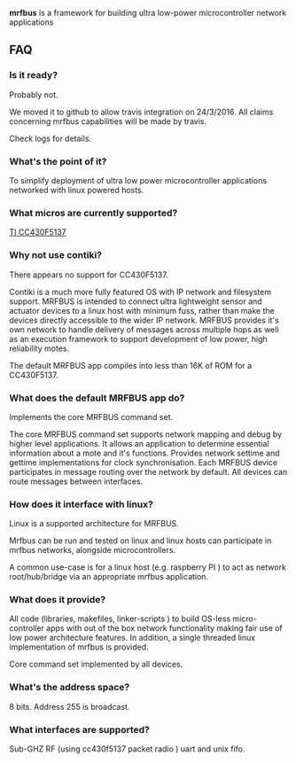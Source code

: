 **mrfbus** is a framework for building ultra low-power microcontroller network applications


## FAQ

### Is it ready?

Probably not. 

We moved it to github to allow travis integration on 24/3/2016.
All claims concerning mrfbus capabilities will be made by travis.
 
Check logs for details.
    
### What's the point of it?

To simplify deployment of ultra low power microcontroller applications networked with linux powered hosts.
    
### What micros are currently supported?

[TI CC430F5137](http://www.ti.com/product/CC430F5137)

### Why not use contiki? ###

There appears no support for CC430F5137. 

Contiki is a much more fully featured OS with IP network and filesystem support. MRFBUS is intended to connect ultra lightweight sensor and actuator devices to a linux host with minimum fuss, rather than make the devices directly accessible to the wider IP network. MRFBUS provides it's own network to handle delivery of messages across multiple hops as well as an execution framework to support development of low power, high reliability motes.

The default MRFBUS app compiles into less than 16K of ROM for a CC430F5137.

### What does the default MRFBUS app do?

Implements the core MRFBUS command set.

The core MRFBUS command set supports network mapping and debug by higher level applications. 
It allows an application to determine essential information about a mote and it's functions.
Provides network settime and gettime implementations for clock synchronisation.
Each MRFBUS device participates in message routing over the network by default. All devices can route messages between interfaces.


### How does it interface with linux?

Linux is a supported architecture for MRFBUS.

Mrfbus can be run and tested on linux and linux hosts can participate in mrfbus networks, alongside microcontrollers.

A common use-case is for a linux host (e.g. raspberry PI ) to act as network root/hub/bridge via an appropriate mrfbus application.

### What does it provide?

All code (libraries, makefiles, linker-scripts ) to build OS-less micro-controller apps with out of the box network functionality making fair use of  low power architecture features. In addition, a single threaded linux implementation of mrfbus is provided.

Core command set implemented by all devices.

### What's the address space?

8 bits.  Address 255 is broadcast.

### What interfaces are supported?
    
Sub-GHZ RF (using cc430f5137 packet radio ) uart and unix fifo.

